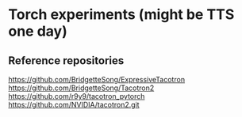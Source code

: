 # Torch experiments (might be TTS one day)

## Reference repositories

https://github.com/BridgetteSong/ExpressiveTacotron
https://github.com/BridgetteSong/Tacotron2
https://github.com/r9y9/tacotron_pytorch
https://github.com/NVIDIA/tacotron2.git
